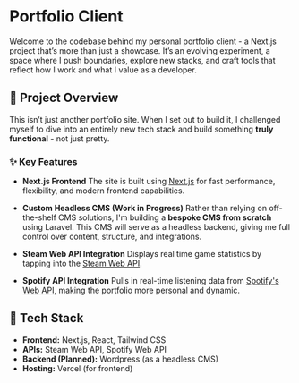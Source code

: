 # Portfolio Client

Welcome to the codebase behind my personal portfolio client - a Next.js project that’s more than just a showcase. It’s an evolving experiment, a space where I push boundaries, explore new stacks, and craft tools that reflect how I work and what I value as a developer.

## 🧠 Project Overview

This isn’t just another portfolio site. When I set out to build it, I challenged myself to dive into an entirely new tech stack and build something **truly functional** - not just pretty.

### ✨ Key Features

-   **Next.js Frontend**
    The site is built using [Next.js](https://nextjs.org/) for fast performance, flexibility, and modern frontend capabilities.

-   **Custom Headless CMS (Work in Progress)**
    Rather than relying on off-the-shelf CMS solutions, I'm building a **bespoke CMS from scratch** using Laravel. This CMS will serve as a headless backend, giving me full control over content, structure, and integrations.

-   **Steam Web API Integration**
    Displays real time game statistics by tapping into the [Steam Web API](https://developer.valvesoftware.com/wiki/Steam_Web_API).

-   **Spotify API Integration**
    Pulls in real-time listening data from [Spotify's Web API](https://developer.spotify.com/documentation/web-api/), making the portfolio more personal and dynamic.

## 🧱 Tech Stack

-   **Frontend:** Next.js, React, Tailwind CSS
-   **APIs:** Steam Web API, Spotify Web API
-   **Backend (Planned):** Wordpress (as a headless CMS)
-   **Hosting:** Vercel (for frontend)
